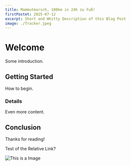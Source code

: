 ```yaml
---
title: Mammutmarsch, 100km in 24h zu Fuß!
firstPostet: 2025-07-12
excerpt: Short and Whitty Description of this Blog Post
image: ./Tracker.jpeg
---
```


# Welcome

Some introduction.

## Getting Started

How to begin.

### Details

Even more content.

## Conclusion

Thanks for reading!

Test of the Relative Link?

![This is a Image](./Tracker.jpeg)
